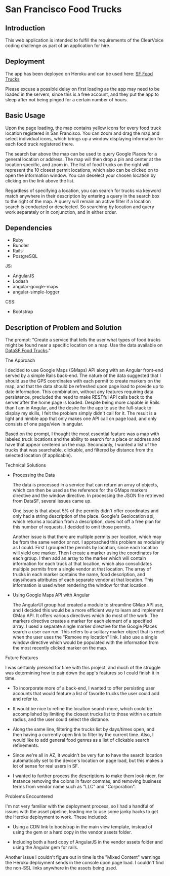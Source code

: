 # San Francisco Food Trucks

## Introduction

This web application is intended to fulfill the requirements of the ClearVoice coding challenge as part of an application for hire.

## Deployment

The app has been deployed on Heroku and can be used here: [SF Food Trucks](https://desolate-anchorage-57478.herokuapp.com/)

Please excuse a possible delay on first loading as the app may need to be loaded in the servers, since this is a free account, and they put the app to sleep after not being pinged for a certain number of hours.

## Basic Usage

Upon the page loading, the map contains yellow icons for every food truck location registered in San Francisco. You can zoom and drag the map and select individual icons, which brings up a window displaying information for each food truck registered there.

The search bar above the map can be used to query Google Places for a general location or address. The map will then drop a pin and center at the location specific, and zoom in. The list of food trucks on the right will represent the 10 closest permit locations, which also can be clicked on to open the information window. You can deselect your chosen location by clicking on the link above the list.

Regardless of specifying a location, you can search for trucks via keyword match anywhere in their description by entering a query in the search box to the right of the map. A query will remain an active filter if a location search is conducted or deselected. So searching by location and query work separately or in conjunction, and in either order.

## Dependencies

* Ruby
* Bundler
* Rails
* PostgreSQL

JS:
* AngularJS
* Lodash
* angular-google-maps
* angular-simple-logger

CSS:
* Bootstrap

## Description of Problem and Solution

The prompt: "Create a service that tells the user what types of food trucks might be found near a specific location on a map. Use the data available on [DataSF:Food Trucks](https://data.sfgov.org/Economy-and-Community/Mobile-Food-Facility-Permit/rqzj-sfat)."

The Approach

  I decided to use Google Maps (GMaps) API along with an Angular front-end served by a simple Rails back-end. The nature of the data suggested that I should use the GPS coordinates with each permit to create markers on the map, and that the data should be refreshed upon page load to provide up to date information. This combination, without any features requiring data persistence, precluded the need to make RESTful API calls back to the server after the home page is loaded. Despite being more capable in Rails than I am in Angular, and the desire for the app to use the full-stack to display my skills, I felt the problem simply didn't call for it. The result is a light and nimble app that only makes one API call on page load, and only consists of one page/view in angular.

  Based on the prompt, I thought the most essential feature was a map with labeled truck locations and the ability to search for a place or address and have that appear centered on the map. Secondarily, I wanted a list of the trucks that was searchable, clickable, and filtered by distance from the selected location (if applicable).

Technical Solutions

* Processing the Data

  The data is processed in a service that can return an array of objects, which can then be used as the reference for the GMaps markers directive and the window directive. In processing the JSON file retrieved from DataSF, several issues came up.

  One issue is that about 5% of the permits didn't offer coordinates and only had a string description of the place. Google's Geolocation api, which returns a location from a description, does not off a free plan for this number of requests. I decided to omit those permits.

  Another issue is that there are multiple permits per location, which may be from the same vendor or not. I approached this problem as modularly as I could. First I grouped the permits by location, since each location will yield one marker. Then I create a marker using the coordinates for each group. I then add an array to the marker which will contain information for each truck at that location, which also consolidates multiple permits from a single vendor at that location. The array of trucks in each marker contains the name, food description, and days/hours attributes of each separate vendor at that location. This information is used when rendering the window for that location.

* Using Google Maps API with Angular

  The AngularUI group had created a module to streamline GMap API use, and I decided this would be a more efficient way to learn and implement GMap API. It offers various directives which do most of the work. The markers directive creates a marker for each element of a specified array. I used a separate single marker directive for the Google Places search a user can run. This refers to a solitary marker object that is reset when the user uses the "Remove my location" link. I also use a single window directive which would be populated with the information from the most recently clicked marker on the map.


Future Features

  I was certainly pressed for time with this project, and much of the struggle was determining how to pair down the app's features so I could finish it in time.

  * To incorporate more of a back-end, I wanted to offer persisting user accounts that would feature a list of favorite trucks the user could add and refer to.

  * It would be nice to refine the location search more, which could be accomplished by limiting the closest trucks list to those within a certain radius, and the user could select the distance.

  * Along the same line, filtering the trucks list by days/times open, and then having a currently open link to filter by the current time. Also, I would like to add general food genres as a list of clickable search refinements.

  * Since we're all in AZ, it wouldn't be very fun to have the search location automatically set to the device's location on page load, but this makes a lot of sense for real users in SF.

  * I wanted to further process the descriptions to make them look nicer, for instance removing the colons in favor commas, and removing business terms from vendor name such as "LLC" and "Corporation".

Problems Encountered

  I'm not very familiar with the deployment process, so I had a handful of issues with the asset pipeline, leading me to use some janky hacks to get the Heroku deployment to work. These included:

  * Using a CDN link to bootstrap in the main view template, instead of using the gem or a hard copy in the vendor assets folder.

  * Including both a hard copy of AngularJS in the vendor assets folder and using the Angular gem for rails.

  Another issue I couldn't figure out in time is the "Mixed Content" warnings the Heroku deployment sends in the console upon page load. I couldn't find the non-SSL links anywhere in the assets being used.
